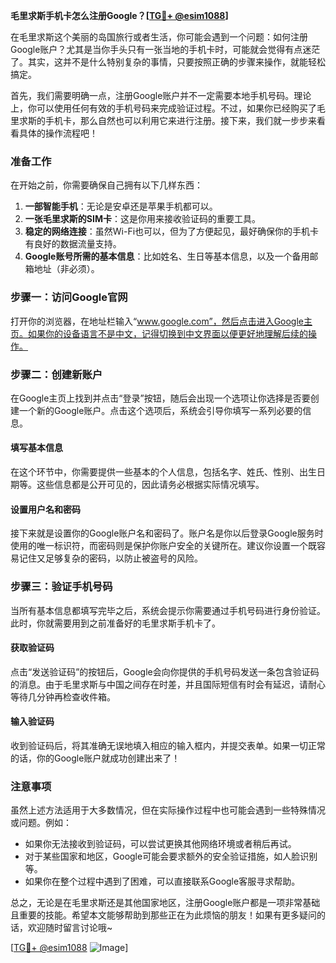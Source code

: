**毛里求斯手机卡怎么注册Google？[[TG💪+ @esim1088](https://t.me/s/esim1088)]**

在毛里求斯这个美丽的岛国旅行或者生活，你可能会遇到一个问题：如何注册Google账户？尤其是当你手头只有一张当地的手机卡时，可能就会觉得有点迷茫了。其实，这并不是什么特别复杂的事情，只要按照正确的步骤来操作，就能轻松搞定。

首先，我们需要明确一点，注册Google账户并不一定需要本地手机号码。理论上，你可以使用任何有效的手机号码来完成验证过程。不过，如果你已经购买了毛里求斯的手机卡，那么自然也可以利用它来进行注册。接下来，我们就一步步来看看具体的操作流程吧！

### 准备工作

在开始之前，你需要确保自己拥有以下几样东西：

1. **一部智能手机**：无论是安卓还是苹果手机都可以。
2. **一张毛里求斯的SIM卡**：这是你用来接收验证码的重要工具。
3. **稳定的网络连接**：虽然Wi-Fi也可以，但为了方便起见，最好确保你的手机卡有良好的数据流量支持。
4. **Google账号所需的基本信息**：比如姓名、生日等基本信息，以及一个备用邮箱地址（非必须）。

### 步骤一：访问Google官网

打开你的浏览器，在地址栏输入“www.google.com”，然后点击进入Google主页。如果你的设备语言不是中文，记得切换到中文界面以便更好地理解后续的操作。

### 步骤二：创建新账户

在Google主页上找到并点击“登录”按钮，随后会出现一个选项让你选择是否要创建一个新的Google账户。点击这个选项后，系统会引导你填写一系列必要的信息。

#### 填写基本信息

在这个环节中，你需要提供一些基本的个人信息，包括名字、姓氏、性别、出生日期等。这些信息都是公开可见的，因此请务必根据实际情况填写。

#### 设置用户名和密码

接下来就是设置你的Google账户名和密码了。账户名是你以后登录Google服务时使用的唯一标识符，而密码则是保护你账户安全的关键所在。建议你设置一个既容易记住又足够复杂的密码，以防止被盗号的风险。

### 步骤三：验证手机号码

当所有基本信息都填写完毕之后，系统会提示你需要通过手机号码进行身份验证。此时，你就需要用到之前准备好的毛里求斯手机卡了。

#### 获取验证码

点击“发送验证码”的按钮后，Google会向你提供的手机号码发送一条包含验证码的消息。由于毛里求斯与中国之间存在时差，并且国际短信有时会有延迟，请耐心等待几分钟再检查收件箱。

#### 输入验证码

收到验证码后，将其准确无误地填入相应的输入框内，并提交表单。如果一切正常的话，你的Google账户就成功创建出来了！

### 注意事项

虽然上述方法适用于大多数情况，但在实际操作过程中也可能会遇到一些特殊情况或问题。例如：

- 如果你无法接收到验证码，可以尝试更换其他网络环境或者稍后再试。
- 对于某些国家和地区，Google可能会要求额外的安全验证措施，如人脸识别等。
- 如果你在整个过程中遇到了困难，可以直接联系Google客服寻求帮助。

总之，无论是在毛里求斯还是其他国家地区，注册Google账户都是一项非常基础且重要的技能。希望本文能够帮助到那些正在为此烦恼的朋友！如果有更多疑问的话，欢迎随时留言讨论哦~

[[TG💪+ @esim1088](https://t.me/s/esim1088) ![Image](https://i.postimg.cc/4NQfJmqS/Snipaste-2025-05-13-00-14-12.png)]